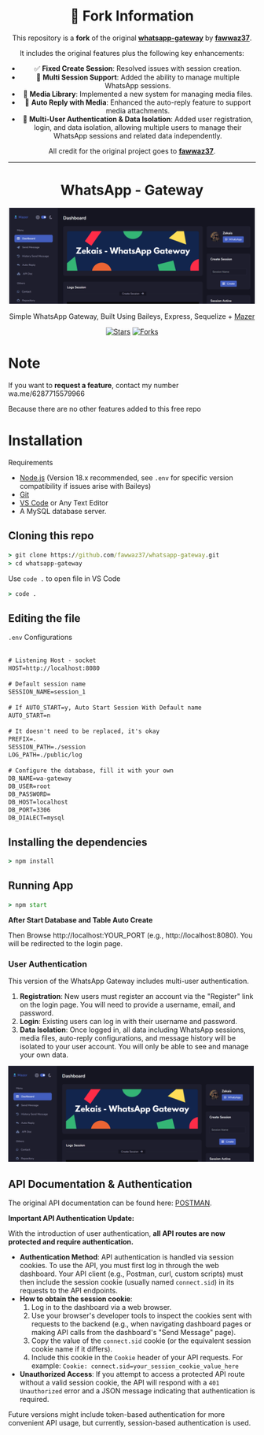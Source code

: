 <div align="center">

# 🔱 Fork Information

This repository is a **fork** of the original **[whatsapp-gateway](https://github.com/fawwaz37/whatsapp-gateway)** by **[fawwaz37](https://github.com/fawwaz37)**.

It includes the original features plus the following key enhancements:
- ✅ **Fixed Create Session**: Resolved issues with session creation.
- 🔄 **Multi Session Support**: Added the ability to manage multiple WhatsApp sessions.
- 📁 **Media Library**: Implemented a new system for managing media files.
- 🤖 **Auto Reply with Media**: Enhanced the auto-reply feature to support media attachments.
- 👤 **Multi-User Authentication & Data Isolation**: Added user registration, login, and data isolation, allowing multiple users to manage their WhatsApp sessions and related data independently.

All credit for the original project goes to **[fawwaz37](https://github.com/fawwaz37)**.
</div>

<hr/>
<div align="center">

# **WhatsApp - Gateway**

<img src="./public/image/readme/dashboard.png" width="500" alt="Img Dashboard" >

Simple WhatsApp Gateway, Built Using Baileys, Express, Sequelize + [Mazer](https://github.com/zuramai/mazer)

</div>

<p align="center">
<a href="https://github.com/fawwaz37/whatsapp-gateway/stargazers" target="_blank"><img src="https://img.shields.io/github/stars/fawwaz37/whatsapp-gateway" alt="Stars" /></a>
<a href="https://github.com/fawwaz37/whatsapp-gateway/network/members" target="_blank"><img src="https://img.shields.io/github/forks/fawwaz37/whatsapp-gateway" alt="Forks" /></a>
</p>

# Note

If you want to **request a feature**, contact my number wa.me/6287715579966

Because there are no other features added to this free repo

# Installation

Requirements

-   [Node.js](https://nodejs.org/en/) (Version 18.x recommended, see `.env` for specific version compatibility if issues arise with Baileys)
-   [Git](https://git-scm.com/downloads)
-   [VS Code](https://code.visualstudio.com/download) or Any Text Editor
-   A MySQL database server.

## Cloning this repo

```cmd
> git clone https://github.com/fawwaz37/whatsapp-gateway.git
> cd whatsapp-gateway
```

Use `code .` to open file in VS Code

```cmd
> code .
```

## Editing the file

`.env` Configurations

```env

# Listening Host - socket
HOST=http://localhost:8080

# Default session name
SESSION_NAME=session_1

# If AUTO_START=y, Auto Start Session With Default name
AUTO_START=n

# It doesn't need to be replaced, it's okay
PREFIX=.
SESSION_PATH=./session
LOG_PATH=./public/log

# Configure the database, fill it with your own
DB_NAME=wa-gateway
DB_USER=root
DB_PASSWORD=
DB_HOST=localhost
DB_PORT=3306
DB_DIALECT=mysql

```

## Installing the dependencies

```cmd
> npm install
```

## Running App

```cmd
> npm start
```

**After Start Database and Table Auto Create**

Then Browse http://localhost:YOUR_PORT (e.g., http://localhost:8080). You will be redirected to the login page.

### User Authentication

This version of the WhatsApp Gateway includes multi-user authentication.

1.  **Registration**: New users must register an account via the "Register" link on the login page. You will need to provide a username, email, and password.
2.  **Login**: Existing users can log in with their username and password.
3.  **Data Isolation**: Once logged in, all data including WhatsApp sessions, media files, auto-reply configurations, and message history will be isolated to your user account. You will only be able to see and manage your own data.

<img src="./public/image/readme/dashboard.png" width="500" alt="Img Dashboard" >

## API Documentation & Authentication

The original API documentation can be found here: <a target="_blank" href="https://documenter.getpostman.com/view/16528402/VVXC3EjU">POSTMAN</a>.

**Important API Authentication Update:**

With the introduction of user authentication, **all API routes are now protected and require authentication.**

-   **Authentication Method**: API authentication is handled via session cookies. To use the API, you must first log in through the web dashboard. Your API client (e.g., Postman, curl, custom scripts) must then include the session cookie (usually named `connect.sid`) in its requests to the API endpoints.
-   **How to obtain the session cookie**:
    1.  Log in to the dashboard via a web browser.
    2.  Use your browser's developer tools to inspect the cookies sent with requests to the backend (e.g., when navigating dashboard pages or making API calls from the dashboard's "Send Message" page).
    3.  Copy the value of the `connect.sid` cookie (or the equivalent session cookie name if it differs).
    4.  Include this cookie in the `Cookie` header of your API requests. For example: `Cookie: connect.sid=your_session_cookie_value_here`
-   **Unauthorized Access**: If you attempt to access a protected API route without a valid session cookie, the API will respond with a `401 Unauthorized` error and a JSON message indicating that authentication is required.

Future versions might include token-based authentication for more convenient API usage, but currently, session-based authentication is used.
